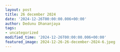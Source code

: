```yaml
---
layout: post
title: 26 december 2024
date: '2024-12-26T00:00:00.006+00:00'
author: Dedunu Dhananjaya
tags:
- uncategorized
modified_time: '2024-12-26T00:00:00.006+00:00'
featured_image: 2024-12-26-26-december-2024-6.jpeg
---
```


